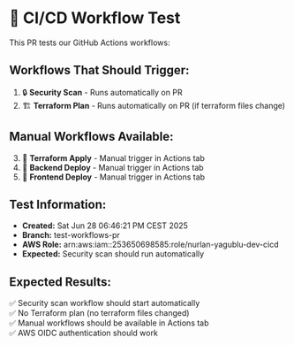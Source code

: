 # 🧪 CI/CD Workflow Test

This PR tests our GitHub Actions workflows:

## Workflows That Should Trigger:
1. 🔒 **Security Scan** - Runs automatically on PR
2. 🏗️ **Terraform Plan** - Runs automatically on PR (if terraform files change)

## Manual Workflows Available:
3. 🚀 **Terraform Apply** - Manual trigger in Actions tab
4. 🐍 **Backend Deploy** - Manual trigger in Actions tab  
5. 🎨 **Frontend Deploy** - Manual trigger in Actions tab

## Test Information:
- **Created:** Sat Jun 28 06:46:21 PM CEST 2025
- **Branch:** test-workflows-pr
- **AWS Role:** arn:aws:iam::253650698585:role/nurlan-yagublu-dev-cicd
- **Expected:** Security scan should run automatically

## Expected Results:
✅ Security scan workflow should start automatically  
✅ No Terraform plan (no terraform files changed)  
✅ Manual workflows should be available in Actions tab  
✅ AWS OIDC authentication should work  

